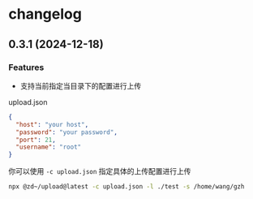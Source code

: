 # changelog

## 0.3.1 (2024-12-18)

### Features
 - 支持当前指定当目录下的配置进行上传

upload.json

```json
{
  "host": "your host",
  "password": "your password",
  "port": 21,
  "username": "root"
}
```

你可以使用 `-c upload.json` 指定具体的上传配置进行上传

``` bash
npx @zd~/upload@latest -c upload.json -l ./test -s /home/wang/gzh
```

